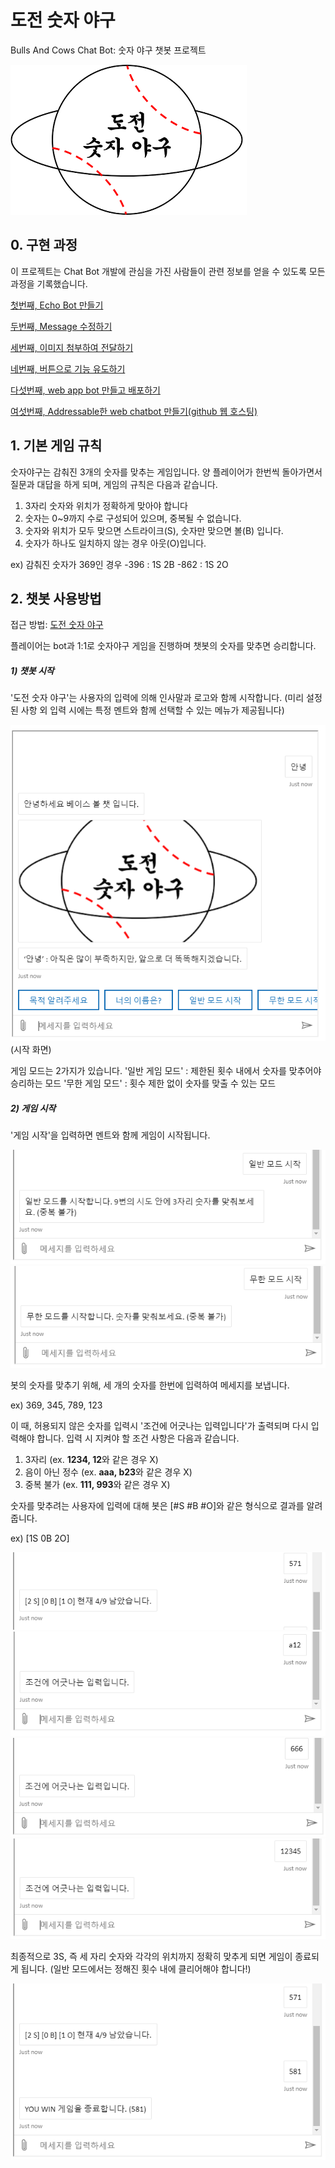 # 도전 숫자 야구

Bulls And Cows Chat Bot: 숫자 야구 챗봇 프로젝트

<img src=".\imgs\logo.png"/>

## 0. 구현 과정

이 프로젝트는 Chat Bot 개발에 관심을 가진 사람들이 관련 정보를 얻을 수 있도록 모든 과정을 기록했습니다.

[첫번째, Echo Bot 만들기](https://github.com/BullsAndCowsBot/chatbot/blob/master/tutorial/0_echobot.md)

[두번째, Message 수정하기](https://github.com/BullsAndCowsBot/chatbot/blob/master/tutorial/1_modify_message.md)

[세번째, 이미지 첨부하여 전달하기](https://github.com/BullsAndCowsBot/chatbot/blob/master/tutorial/2_attachment_image.md)

[네번째, 버튼으로 기능 유도하기](https://github.com/BullsAndCowsBot/chatbot/blob/master/tutorial/3_suggestion.md)

[다섯번째, web app bot 만들고 배포하기](https://github.com/BullsAndCowsBot/chatbot/blob/master/tutorial/5_azure_web_app_bot.md)

[여섯번째, Addressable한 web chatbot 만들기(github 웹 호스팅)](https://github.com/BullsAndCowsBot/chatbot/blob/master/tutorial/6_github_page.md)

## 1. 기본 게임 규칙

숫자야구는 감춰진 3개의 숫자를 맞추는 게임입니다.
양 플레이어가 한번씩 돌아가면서 질문과 대답을 하게 되며, 게임의 규칙은 다음과 같습니다.

1. 3자리 숫자와 위치가 정확하게 맞아야 합니다
2. 숫자는 0~9까지 수로 구성되어 있으며, 중복될 수 없습니다.
3. 숫자와 위치가 모두 맞으면 스트라이크(S), 숫자만 맞으면 볼(B) 입니다.
4. 숫자가 하나도 일치하지 않는 경우 아웃(O)입니다.

ex) 감춰진 숫자가 369인 경우
-396 : 1S 2B
-862 : 1S 2O

## 2. 챗봇 사용방법

접근 방법: [도전 숫자 야구](https://bullsandcowsbot.github.io/index.html)

플레이어는 bot과 1:1로 숫자야구 게임을 진행하며 챗봇의 숫자를 맞추면 승리합니다.

##### 1) 챗봇 시작

'도전 숫자 야구'는 사용자의 입력에 의해 인사말과 로고와 함께 시작합니다.
(미리 설정된 사항 외 입력 시에는 특정 멘트와 함께 선택할 수 있는 메뉴가 제공됩니다)

<img src=".\imgs\start_screen.PNG"/> (시작 화면)

게임 모드는 2가지가 있습니다.
'일반 게임 모드' : 제한된 횟수 내에서 숫자를 맞추어야 승리하는 모드
'무한 게임 모드' : 횟수 제한 없이 숫자를 맞출 수 있는 모드

##### 2) 게임 시작

'게임 시작'을 입력하면 멘트와 함께 게임이 시작됩니다.

<img src=".\imgs\start_normalMode.PNG"/>

<img src=".\imgs\start_infinityMode.PNG"/>

봇의 숫자를 맞추기 위해, 세 개의 숫자를 한번에 입력하여 메세지를 보냅니다.

ex) 369, 345, 789, 123

이 때, 허용되지 않은 숫자를 입력시 '조건에 어긋나는 입력입니다'가 출력되며 다시 입력해야 합니다.
입력 시 지켜야 할 조건 사항은 다음과 같습니다.

1. 3자리 (ex. **1234, 12**와 같은 경우 X)
2. 음이 아닌 정수 (ex. **aaa, b23**와 같은 경우 X)
3. 중복 불가 (ex. **111, 993**와 같은 경우 X)

숫자를 맞추려는 사용자에 입력에 대해 봇은 [#S #B #O]와 같은 형식으로 결과를 알려줍니다.

ex) [1S 0B 2O]

<img src=".\imgs\ask_example.PNG"/>

<img src=".\imgs\notDigit.PNG"/>

<img src=".\imgs\repetition.PNG"/>

<img src=".\imgs\OverNumber.PNG"/>

최종적으로 3S, 즉 세 자리 숫자와 각각의 위치까지 정확히 맞추게 되면 게임이 종료되게 됩니다.
(일반 모드에서는 정해진 횟수 내에 클리어해야 합니다!)

<img src=".\imgs\gameEnd.PNG"/>
